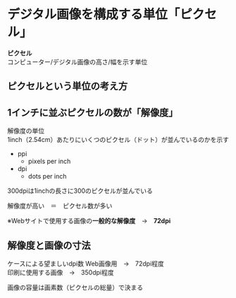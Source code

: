 # デジタル画像を構成する単位「ピクセル」

**ピクセル**  
コンピューター/デジタル画像の高さ/幅を示す単位

## ピクセルという単位の考え方

## 1インチに並ぶピクセルの数が「解像度」

解像度の単位  
1inch（2.54cm）あたりにいくつのピクセル（ドット）が並んでいるのかを示す

- ppi
  - pixels per inch
- dpi
  - dots per inch

300dpiは1inchの長さに300のピクセルが並んでいる

解像度が高い　＝　ピクセル数が多い

※Webサイトで使用する画像の**一般的な解像度**　→　**72dpi**

## 解像度と画像の寸法

ケースによる望ましいdpi数
Web画像用　→　72dpi程度  
印刷に使用する画像　→　350dpi程度

画像の容量は画素数（ピクセルの総量）で決まる
